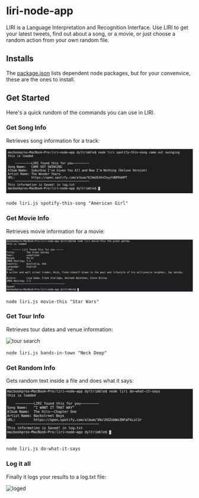 # liri-node-app

LIRI is a Language Interpretation and Recognition Interface.
Use LIRI to get your latest tweets, find out about a song,
or a movie, or just choose a random action from your own random file.

## Installs

The [package.json](https://github.com/Meggin/liri-node-app/blob/master/package.json)
lists dependent node packages, but for your convenvice, these are the ones to install.

## Get Started

Here's a quick rundom of the commands you can use in LIRI.


### Get Song Info

Retrieves song information for a track:

![spotify search](screen-shots/spotify_image.png)

`node liri.js spotify-this-song "American Girl"`

### Get Movie Info

Retrieves movie information for a movie:

![movie search](screen-shots/movie_image.png)

`node liri.js movie-this "Star Wars"`

### Get Tour Info

Retrieves tour dates and venue information:

![tour search](screen_shots/bands_image.png)

`node liri.js bands-in-town "Neck Deep"`

### Get Random Info

Gets random text inside a file and does what it says:

![random thing](screen-shots/rando_image.png)

`node liri.js do-what-it-says`

### Log it all

Finally it logs your results to a log.txt file:

![loged](screen-shots/log-image.png)


